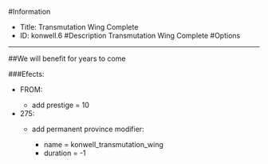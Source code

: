 #Information
 - Title: Transmutation Wing Complete
 - ID: konwell.6
#Description
Transmutation Wing Complete
#Options

___
##We will benefit for years to come

###Efects:<ul><li>FROM:</li><ul><li>add prestige = 10</li></ul><li>275:</li><ul><li>add permanent province modifier:</li><ul><li>name = konwell_transmutation_wing</li><li>duration = -1</li></ul></ul></ul>
